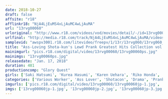```yaml
---
date: 2018-10-27
draft: false
affsite: "r18"
afflinkr18: "NjA4LjEuMS4xLjAuMC4wLjAuMA"
url: "13rvg00060"
urloriginal: "http://www.r18.com/videos/vod/movies/detail/-/id=13rvg00060"
urlfinal: "http://media.r18.com/track/NjA4LjEuMS4xLjAuMC4wLjAuMA/videos/vod/movies/detail/-/id=13rvg00060"
samplevid: "awspv3001.r18.com/litevideo/freepv/1/13r/13rvg060/13rvg060_dmb_w.mp4"
title: "Ass-Loving Shota-kun's Lewd Prank Greatest Hits Collection vol. 1"
mainimgurl: "pics.r18.com/digital/video/13rvg00060/13rvg00060ps.jpg"
mainimgs: "13rvg00060ps.jpg"
releasedate: "Jan. 17, 2018"
duration: 481
productioncomp: "Glory Quest"
girls: ['Saki Hatsumi', 'Kurea Hasumi', 'Karen Uehara', 'Riko Honda', 'Minami Natsuki', 'Emiri Suzuhara', 'Sara Saijo', 'Erika Misaki', 'Ko Asumi (Mari Koizumi)']
categories: ['Various Worker', 'Ass Lover', 'Shotacon', 'Drama', 'Pranks', 'Compilation', 'Over 4 Hours', 'Hi-Def']
imgurls: ['pics.r18.com/digital/video/13rvg00060/13rvg00060jp-1.jpg', 'pics.r18.com/digital/video/13rvg00060/13rvg00060jp-2.jpg', 'pics.r18.com/digital/video/13rvg00060/13rvg00060jp-3.jpg', 'pics.r18.com/digital/video/13rvg00060/13rvg00060jp-4.jpg', 'pics.r18.com/digital/video/13rvg00060/13rvg00060jp-5.jpg', 'pics.r18.com/digital/video/13rvg00060/13rvg00060jp-6.jpg', 'pics.r18.com/digital/video/13rvg00060/13rvg00060jp-7.jpg', 'pics.r18.com/digital/video/13rvg00060/13rvg00060jp-8.jpg', 'pics.r18.com/digital/video/13rvg00060/13rvg00060jp-9.jpg', 'pics.r18.com/digital/video/13rvg00060/13rvg00060jp-10.jpg', 'pics.r18.com/digital/video/13rvg00060/13rvg00060jp-11.jpg', 'pics.r18.com/digital/video/13rvg00060/13rvg00060jp-12.jpg', 'pics.r18.com/digital/video/13rvg00060/13rvg00060jp-13.jpg', 'pics.r18.com/digital/video/13rvg00060/13rvg00060jp-14.jpg', 'pics.r18.com/digital/video/13rvg00060/13rvg00060jp-15.jpg', 'pics.r18.com/digital/video/13rvg00060/13rvg00060jp-16.jpg', 'pics.r18.com/digital/video/13rvg00060/13rvg00060jp-17.jpg', 'pics.r18.com/digital/video/13rvg00060/13rvg00060jp-18.jpg', 'pics.r18.com/digital/video/13rvg00060/13rvg00060jp-19.jpg', 'pics.r18.com/digital/video/13rvg00060/13rvg00060jp-20.jpg']
imgs: ['13rvg00060jp-1.jpg', '13rvg00060jp-2.jpg', '13rvg00060jp-3.jpg', '13rvg00060jp-4.jpg', '13rvg00060jp-5.jpg', '13rvg00060jp-6.jpg', '13rvg00060jp-7.jpg', '13rvg00060jp-8.jpg', '13rvg00060jp-9.jpg', '13rvg00060jp-10.jpg', '13rvg00060jp-11.jpg', '13rvg00060jp-12.jpg', '13rvg00060jp-13.jpg', '13rvg00060jp-14.jpg', '13rvg00060jp-15.jpg', '13rvg00060jp-16.jpg', '13rvg00060jp-17.jpg', '13rvg00060jp-18.jpg', '13rvg00060jp-19.jpg', '13rvg00060jp-20.jpg']
---
```


